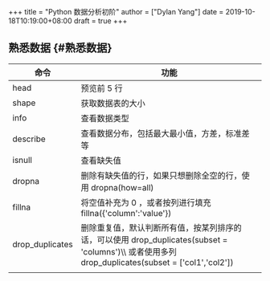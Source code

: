 +++
title = "Python 数据分析初阶"
author = ["Dylan Yang"]
date = 2019-10-18T10:19:00+08:00
draft = true
+++

## 熟悉数据 {#熟悉数据}

| 命令             | 功能                                                                                                                  |
|----------------|---------------------------------------------------------------------------------------------------------------------|
| head             | 预览前 5 行                                                                                                           |
| shape            | 获取数据表的大小                                                                                                      |
| info             | 查看数据类型                                                                                                          |
| describe         | 查看数据分布，包括最大最小值，方差，标准差等                                                                          |
| isnull           | 查看缺失值                                                                                                            |
| dropna           | 删除有缺失值的行，如果只想删除全空的行，使用 dropna(how=all)                                                          |
| fillna           | 将空值补充为 0 ，或者按列进行填充 fillna({'column':'value'})                                                          |
| drop\_duplicates | 删除重复值，默认判断所有值，按某列排序的话，可以使用 drop\_duplicates(subset = 'columns')\\\\ 或者使用多列 drop\_duplicates(subset = ['col1','col2']) |
|                  |                                                                                                                       |
